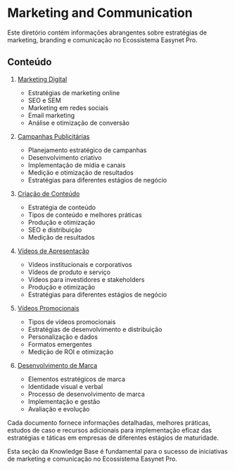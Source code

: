 # Marketing and Communication

Este diretório contém informações abrangentes sobre estratégias de marketing, branding e comunicação no Ecossistema Easynet Pro.

## Conteúdo

1. [Marketing Digital](01-digital-marketing.md)
   - Estratégias de marketing online
   - SEO e SEM
   - Marketing em redes sociais
   - Email marketing
   - Análise e otimização de conversão

2. [Campanhas Publicitárias](02-advertising-campaigns.md)
   - Planejamento estratégico de campanhas
   - Desenvolvimento criativo
   - Implementação de mídia e canais
   - Medição e otimização de resultados
   - Estratégias para diferentes estágios de negócio

3. [Criação de Conteúdo](03-content-creation.md)
   - Estratégia de conteúdo
   - Tipos de conteúdo e melhores práticas
   - Produção e otimização
   - SEO e distribuição
   - Medição de resultados

4. [Vídeos de Apresentação](04-presentation-videos.md)
   - Vídeos institucionais e corporativos
   - Vídeos de produto e serviço
   - Vídeos para investidores e stakeholders
   - Produção e otimização
   - Estratégias para diferentes estágios de negócio

5. [Vídeos Promocionais](05-promotional-videos.md)
   - Tipos de vídeos promocionais
   - Estratégias de desenvolvimento e distribuição
   - Personalização e dados
   - Formatos emergentes
   - Medição de ROI e otimização

6. [Desenvolvimento de Marca](06-brand-development.md)
   - Elementos estratégicos de marca
   - Identidade visual e verbal
   - Processo de desenvolvimento de marca
   - Implementação e gestão
   - Avaliação e evolução

Cada documento fornece informações detalhadas, melhores práticas, estudos de caso e recursos adicionais para implementação eficaz das estratégias e táticas em empresas de diferentes estágios de maturidade.

Esta seção da Knowledge Base é fundamental para o sucesso de iniciativas de marketing e comunicação no Ecossistema Easynet Pro.